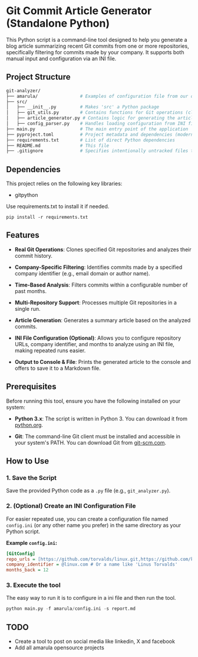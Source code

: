 # Git Commit Article Generator (Standalone Python)

This Python script is a command-line tool designed to help you generate a blog article summarizing recent Git commits from one or more repositories, specifically filtering for commits made by your company. It supports both manual input and configuration via an INI file.

## Project Structure

```bash
git-analyzer/
├── amarula/                # Examples of configuration file from our organization
├── src/
│   ├── __init__.py         # Makes 'src' a Python package
│   ├── git_utils.py        # Contains functions for Git operations (clone, pull, analyze commits)
│   ├── article_generator.py # Contains logic for generating the article content
│   ├── config_parser.py    # Handles loading configuration from INI files
├── main.py                 # The main entry point of the application
├── pyproject.toml          # Project metadata and dependencies (modern Python packaging)
├── requirements.txt        # List of direct Python dependencies
├── README.md               # This file
├── .gitignore              # Specifies intentionally untracked files to ignore
```

## Dependencies

This project relies on the following key libraries:

* gitpython

Use requirements.txt to install it if needed.

```
pip install -r requirements.txt

```

## Features

* **Real Git Operations**: Clones specified Git repositories and analyzes their commit history.

* **Company-Specific Filtering**: Identifies commits made by a specified company identifier (e.g., email domain or author name).

* **Time-Based Analysis**: Filters commits within a configurable number of past months.

* **Multi-Repository Support**: Processes multiple Git repositories in a single run.

* **Article Generation**: Generates a summary article based on the analyzed commits.

* **INI File Configuration (Optional)**: Allows you to configure repository URLs, company identifier, and months to analyze using an INI file, making repeated runs easier.

* **Output to Console & File**: Prints the generated article to the console and offers to save it to a Markdown file.

## Prerequisites

Before running this tool, ensure you have the following installed on your system:

* **Python 3.x**: The script is written in Python 3. You can download it from [python.org](https://www.python.org/downloads/).

* **Git**: The command-line Git client must be installed and accessible in your system's PATH. You can download Git from [git-scm.com](https://git-scm.com/downloads).

## How to Use

### 1. Save the Script

Save the provided Python code as a `.py` file (e.g., `git_analyzer.py`).

### 2. (Optional) Create an INI Configuration File

For easier repeated use, you can create a configuration file named `config.ini` (or any other name you prefer) in the same directory as your Python script.

**Example `config.ini`:**

```ini
[GitConfig]
repo_urls = [https://github.com/torvalds/linux.git,https://github.com/kubernetes/kubernetes.git](https://github.com/torvalds/linux.git,https://github.com/kubernetes/kubernetes.git)
company_identifier = @linux.com # Or a name like 'Linus Torvalds'
months_back = 12
```

### 3. Execute the tool

The easy way to run it is to configure in a ini file and then run the tool.

```python
python main.py -f amarula/config.ini -s report.md
```

## TODO

- Create a tool to post on social media like linkedin, X and facebook
- Add all amarula opensource projects
